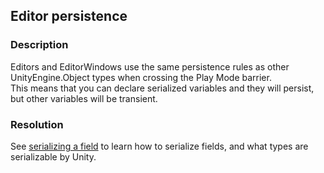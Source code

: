 ## Editor persistence
### Description
Editors and EditorWindows use the same persistence rules as other UnityEngine.Object types when crossing the Play Mode barrier.  
This means that you can declare serialized variables and they will persist, but other variables will be transient.  

### Resolution
See [serializing a field](../../Variables/Serialization/Serializing%20A%20Field%201.md) to learn how to serialize fields, and what types are serializable by Unity.  